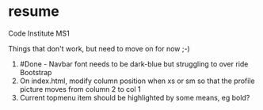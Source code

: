 # resume
Code Institute MS1

Things that don't work, but need to move on for now ;-)

1) #Done - Navbar font needs to be dark-blue but struggling to over ride Bootstrap
2) On index.html, modify column position when xs or sm so that the profile picture moves from column 2 to col 1
3) Current topmenu item should be highlighted by some means, eg bold?

